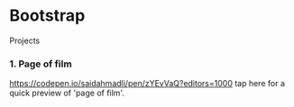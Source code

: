 # Bootstrap
Projects

### 1. Page of film 
https://codepen.io/saidahmadli/pen/zYEvVaQ?editors=1000 tap here for a quick preview of 'page of film'.
